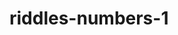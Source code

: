 # riddles-numbers-1

<head>
    <meta charset="utf-8">
    <meta name="viewport" content="width=device-width, initial-scale=1.0, shrink-to-fit=no">
    <title>riddle page</title>
    <link rel="stylesheet" href="assets/bootstrap/css/bootstrap.min.css">
    <link rel="stylesheet" href="assets/fonts/font-awesome.min.css">
    <link rel="stylesheet" href="assets/css/Contact-Form-Clean.css">
    <link rel="stylesheet" href="assets/css/styles.css">
    <link rel="stylesheet" href="assets/css/untitled.css">
</head>
